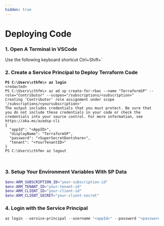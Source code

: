 ```yaml
---
hidden: true
---
```


# Deploying Code



### 1. Open A Terminal in VSCode

Use the following keyboard shortcut Ctrl+Shift+\`

### 2. Create a Service Principal to Deploy Terraform Code

<pre class="language-powershell"><code class="lang-powershell"><strong>PS C:\Users\cthfm\> az login
</strong>&#x3C;redacted>
PS C:\Users\cthfm\> az ad sp create-for-rbac --name "TerraformSP" --role="Contributor" --scopes="/subscriptions/&#x3C;subscription>"
Creating 'Contributor' role assignment under scope '/subscriptions/&#x3C;yoursubscription>'
The output includes credentials that you must protect. Be sure that you do not include these credentials in your code or check the credentials into your source control. For more information, see https://aka.ms/azadsp-cli
{
  "appId": "&#x3C;AppID>",
  "displayName": "TerraformSP",
  "password": "&#x3C;SuperSecretDontshare>",
  "tenant": "&#x3C;YourTenantID>"
}
PS C:\Users\cthfm> az logout


</code></pre>

### 3. Setup Your Environment Variables With SP Data

```powershell
$env:ARM_SUBSCRIPTION_ID="your-subscription-id"
$env:ARM_TENANT_ID="your-tenant-id"
$env:ARM_CLIENT_ID="your-client-id"
$env:ARM_CLIENT_SECRET="your-client-secret"
```

### 4. Login with the Service Principal

```powershell
az login --service-principal --username "<appId>" --password "<password>" --tenant "<tenantId>"
```

